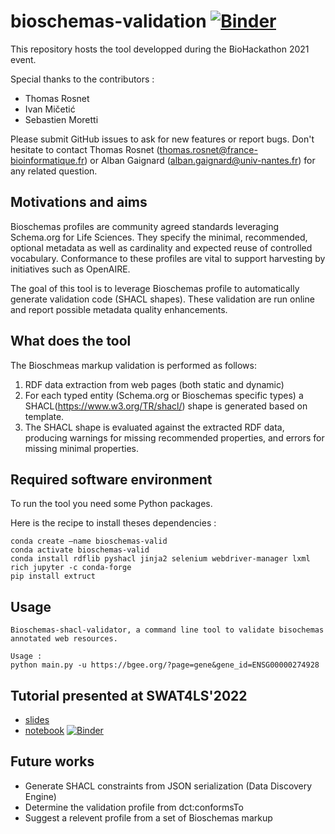 # bioschemas-validation [![Binder](https://mybinder.org/badge_logo.svg)](https://mybinder.org/v2/gh/BioSchemas/bioschemas-validation/HEAD)
This repository hosts the tool developped during the BioHackathon 2021 event. 

Special thanks to the contributors : 
- Thomas Rosnet 
- Ivan Mičetić 
- Sebastien Moretti 

Please submit GitHub issues to ask for new features or report bugs. 
Don't hesitate to contact Thomas Rosnet (thomas.rosnet@france-bioinformatique.fr) or Alban Gaignard (alban.gaignard@univ-nantes.fr) for any related question. 

## Motivations and aims 
Bioschemas profiles are community agreed standards leveraging Schema.org for Life Sciences. They specify the minimal, recommended, optional metadata as well as cardinality and expected reuse of controlled vocabulary. Conformance to these profiles are vital to support harvesting by initiatives such as OpenAIRE. 

The goal of this tool is to leverage Bioschemas profile to automatically generate validation code (SHACL shapes). These validation are run online and report possible metadata quality enhancements. 

## What does the tool
The Bioschmeas markup validation is performed as follows:
1. RDF data extraction from web pages (both static and dynamic)
2. For each typed entity (Schema.org or Bioschemas specific types) a SHACL(https://www.w3.org/TR/shacl/) shape is generated based on template.
3. The SHACL shape is evaluated against the extracted RDF data, producing warnings for missing recommended properties, and errors for missing minimal properties.

## Required software environment
To run the tool you need some Python packages.

Here is the recipe to install theses dependencies : 
```
conda create —name bioschemas-valid
conda activate bioschemas-valid
conda install rdflib pyshacl jinja2 selenium webdriver-manager lxml rich jupyter -c conda-forge
pip install extruct
```

## Usage
```
Bioschemas-shacl-validator, a command line tool to validate bisochemas annotated web resources.

Usage :
python main.py -u https://bgee.org/?page=gene&gene_id=ENSG00000274928
```

## Tutorial presented at SWAT4LS'2022
- [slides](https://drive.google.com/file/d/1q8pDUyT4DXv9kvOw64FoPD4OiOIjZyOk/view?usp=sharing)
- [notebook](https://github.com/BioSchemas/bioschemas-validation/tree/main/sandbox_notebooks) [![Binder](https://mybinder.org/badge_logo.svg)](https://mybinder.org/v2/gh/BioSchemas/bioschemas-validation/HEAD)

## Future works 
- Generate SHACL constraints from JSON serialization (Data Discovery Engine)
- Determine the validation profile from dct:conformsTo
- Suggest a relevent profile from a set of Bioschemas markup
